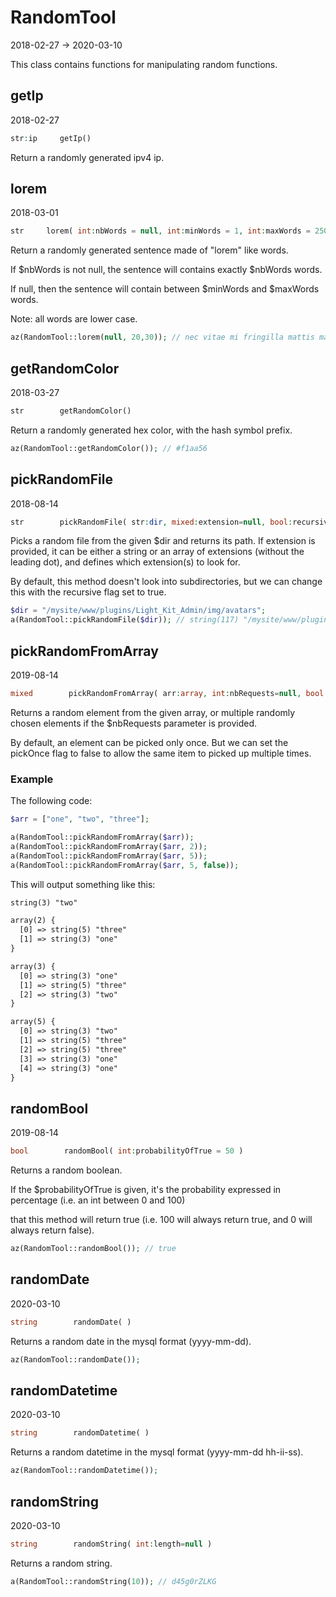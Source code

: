 RandomTool
=====================
2018-02-27 -> 2020-03-10



This class contains functions for manipulating random functions.



getIp
------------
2018-02-27
     
     
```php     
str:ip     getIp()     
```     
     
Return a randomly generated ipv4 ip.





lorem
------------
2018-03-01
     
     
```php     
str     lorem( int:nbWords = null, int:minWords = 1, int:maxWords = 250 )     
```     
     
Return a randomly generated sentence made of "lorem" like words.

If $nbWords is not null, the sentence will contains exactly $nbWords words.

If null, then the sentence will contain between $minWords and $maxWords words.

Note: all words are lower case.

```php
az(RandomTool::lorem(null, 20,30)); // nec vitae mi fringilla mattis magna mauris ligula cras congue pretium ante sem praesent fermentum in molestie massa nibh nibh quam magna malesuada
```





getRandomColor
------------
2018-03-27
     
     
```php     
str        getRandomColor()     
```     
     
Return a randomly generated hex color, with the hash symbol prefix.


```php
az(RandomTool::getRandomColor()); // #f1aa56
```


pickRandomFile
------------
2018-08-14
     
     
```php     
str        pickRandomFile( str:dir, mixed:extension=null, bool:recursive=false )     
```     
     
Picks a random file from the given $dir and returns its path.
If extension is provided, it can be either a string or an array of extensions (without the leading dot),
and defines which extension(s) to look for.

By default, this method doesn't look into subdirectories, but we can change this with the recursive flag
set to true.     



```php
$dir = "/mysite/www/plugins/Light_Kit_Admin/img/avatars";
a(RandomTool::pickRandomFile($dir)); // string(117) "/mysite/www/plugins/Light_Kit_Admin/img/avatars/user_avatar.png"
```



pickRandomFromArray
------------
2019-08-14
     
     
```php     
mixed        pickRandomFromArray( arr:array, int:nbRequests=null, bool:pickOnce=true )     
```     
     
Returns a random element from the given array,
or multiple randomly chosen elements if the $nbRequests parameter is provided.

By default, an element can be picked only once.
But we can set the pickOnce flag to false to allow the same item to picked up multiple times.


### Example

The following code: 

```php
$arr = ["one", "two", "three"];

a(RandomTool::pickRandomFromArray($arr));
a(RandomTool::pickRandomFromArray($arr, 2));
a(RandomTool::pickRandomFromArray($arr, 5));
a(RandomTool::pickRandomFromArray($arr, 5, false));

```


This will output something like this:

```html
string(3) "two"

array(2) {
  [0] => string(5) "three"
  [1] => string(3) "one"
}

array(3) {
  [0] => string(3) "one"
  [1] => string(5) "three"
  [2] => string(3) "two"
}

array(5) {
  [0] => string(3) "two"
  [1] => string(5) "three"
  [2] => string(5) "three"
  [3] => string(3) "one"
  [4] => string(3) "one"
}
```







randomBool
------------
2019-08-14
     
     
```php     
bool        randomBool( int:probabilityOfTrue = 50 )     
```     
     
Returns a random boolean.

If the $probabilityOfTrue is given, it's the probability expressed in percentage (i.e. an int between 0 and 100)

that this method will return true (i.e. 100 will always return true, and 0 will always return false).


```php
az(RandomTool::randomBool()); // true
```



randomDate
------------
2020-03-10
     
     
```php     
string        randomDate( )     
```     
     
Returns a random date in the mysql format (yyyy-mm-dd).


```php
az(RandomTool::randomDate()); 
```

randomDatetime
------------
2020-03-10
     
     
```php     
string        randomDatetime( )     
```     
     
Returns a random datetime in the mysql format (yyyy-mm-dd hh-ii-ss).


```php
az(RandomTool::randomDatetime()); 
```



randomString
------------
2020-03-10
     
     
```php     
string        randomString( int:length=null )     
```     
     
Returns a random string.


```php
a(RandomTool::randomString(10)); // d45g0rZLKG 
```



